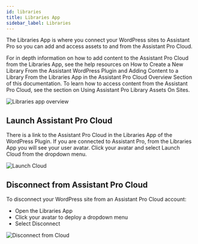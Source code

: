 ```yaml
---
id: libraries
title: Libraries App
sidebar_label: Libraries
---
```


The Libraries App is where you connect your WordPress sites to Assistant Pro so you can add and access assets to and from the Assistant Pro Cloud. 

For in depth information on how to add content to the Assistant Pro Cloud from the Libraries App, see the help resources on How to ​​Create a New Library From the Assistant WordPress Plugin and Adding Content to a Library From the Libraries App in the Assistant Pro Cloud Overview Section of this documentation. To learn how to access content from the Assistant Pro Cloud, see the section on Using Assistant Pro Library Assets On Sites.

![Libraries app overview](/img/assistant/apps--apps-libraries--1.jpg)

## Launch Assistant Pro Cloud

There is a link to the Assistant Pro Cloud in the Libraries App of the WordPress Plugin. If you are connected to Assistant Pro, from the Libraries App you will see your user avatar. Click your avatar and select Launch Cloud from the dropdown menu.

![Launch Cloud](/img/assistant/apps--apps-libraries--2.jpg)

## Disconnect from Assistant Pro Cloud

To disconnect your WordPress site from an Assistant Pro Cloud account:

* Open the Libraries App
* Click your avatar to deploy a dropdown menu
* Select Disconnect

![Disconnect from Cloud](/img/assistant/apps--apps-libraries--3.jpg)
